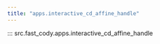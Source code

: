 ```yaml
---
title: "apps.interactive_cd_affine_handle"
---
```


::: src.fast_cody.apps.interactive_cd_affine_handle

